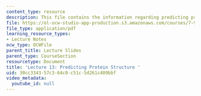 ```yaml
---
content_type: resource
description: This file contains the information regarding predicting protein structure.
file: https://ol-ocw-studio-app-production.s3.amazonaws.com/courses/7-91j-foundations-of-computational-and-systems-biology-spring-2014/30cc334357c364c0c51c5d261c409bbf_MIT7_91JS14_Lecture13.pdf
file_type: application/pdf
learning_resource_types:
- Lecture Notes
ocw_type: OCWFile
parent_title: Lecture Slides
parent_type: CourseSection
resourcetype: Document
title: 'Lecture 13: Predicting Protein Structure '
uid: 30cc3343-57c3-64c0-c51c-5d261c409bbf
video_metadata:
  youtube_id: null
---
```

